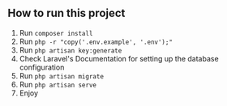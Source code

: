 ## How to run this project

1. Run `composer install`
2. Run `php -r "copy('.env.example', '.env');"`
3. Run `php artisan key:generate`
4. Check Laravel's Documentation for setting up the database configuration
5. Run `php artisan migrate`
6. Run `php artisan serve`
7. Enjoy


